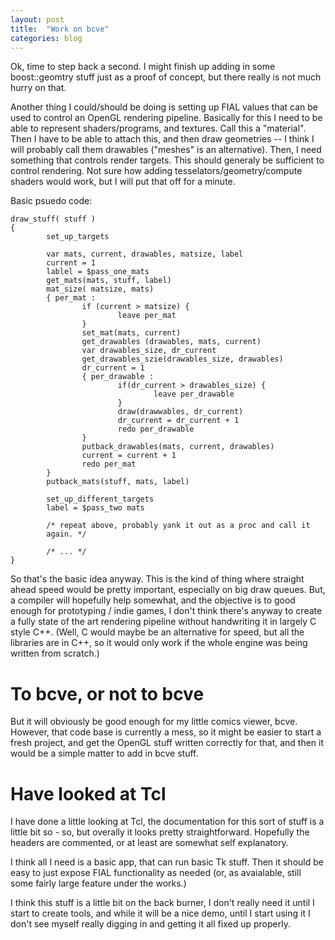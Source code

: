 ```yaml
---
layout: post
title:  "Work on bcve"
categories: blog
---
```


Ok, time to step back a second.  I might finish up adding in some
boost::geomtry stuff just as a proof of concept, but there really is
not much hurry on that.

Another thing I could/should be doing is setting up FIAL values that
can be used to control an OpenGL rendering pipeline.  Basically for
this I need to be able to represent shaders/programs, and textures.
Call this a "material".  Then I have to be able to attach this, and
then draw geometries -- I think I will probably call them drawables
("meshes" is an alternative).  Then, I need something that controls
render targets.  This should generaly be sufficient to control
rendering.  Not sure how adding tesselators/geometry/compute shaders
would work, but I will put that off for a minute.

Basic psuedo code:

    draw_stuff( stuff )
    {
            set_up_targets
    
            var mats, current, drawables, matsize, label
            current = 1
            lablel = $pass_one_mats
            get_mats(mats, stuff, label)
            mat_size( matsize, mats)
            { per_mat :
                    if (current > matsize) {
                            leave per_mat
                    }
                    set_mat(mats, current)
                    get_drawables (drawables, mats, current)
                    var drawables_size, dr_current
                    get_drawables_szie(drawables_size, drawables)
                    dr_current = 1
                    { per_drawable :
                            if(dr_current > drawables_size) {
                                    leave per_drawable
                            }
                            draw(drawwables, dr_current)
                            dr_current = dr_current + 1
                            redo per_drawable
                    }
                    putback_drawables(mats, current, drawables)
                    current = current + 1
                    redo per_mat
            }
            putback_mats(stuff, mats, label)
    
            set_up_different_targets
            label = $pass_two mats
            
            /* repeat above, probably yank it out as a proc and call it
            again. */
    
            /* ... */
    }

So that's the basic idea anyway.  This is the kind of thing where
straight ahead speed would be pretty important, especially on big draw
queues.  But, a compiler will hopefully help somewhat, and the
objective is to good enough for prototyping / indie games, I don't
think there's anyway to create a fully state of the art rendering
pipeline without handwriting it in largely C style C++.  (Well, C
would maybe be an alternative for speed, but all the libraries are in
C++, so it would only work if the whole engine was being written from
scratch.)

# To bcve, or not to bcve

But it will obviously be good enough for my little comics viewer,
bcve.  However, that code base is currently a mess, so it might be
easier to start a fresh project, and get the OpenGL stuff written
correctly for that, and then it would be a simple matter to add in
bcve stuff.

# Have looked at Tcl

I have done a little looking at Tcl, the documentation for this sort
of stuff is a little bit so - so, but overally it looks pretty
straightforward.  Hopefully the headers are commented, or at least are
somewhat self explanatory.  

I think all I need is a basic app, that can run basic Tk stuff.  Then
it should be easy to just expose FIAL functionality as needed (or, as
avaialable, still some fairly large feature under the works.)

I think this stuff is a little bit on the back burner, I don't really
need it until I start to create tools, and while it will be a nice
demo, until I start using it I don't see myself really digging in and
getting it all fixed up properly.  

